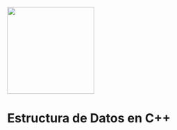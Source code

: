 <p>
  <img width="200" src="https://cdn.pixabay.com/photo/2016/03/31/21/18/paperwork-1296324_960_720.png">
</p>
<h1>Estructura de Datos en C++</h1>






